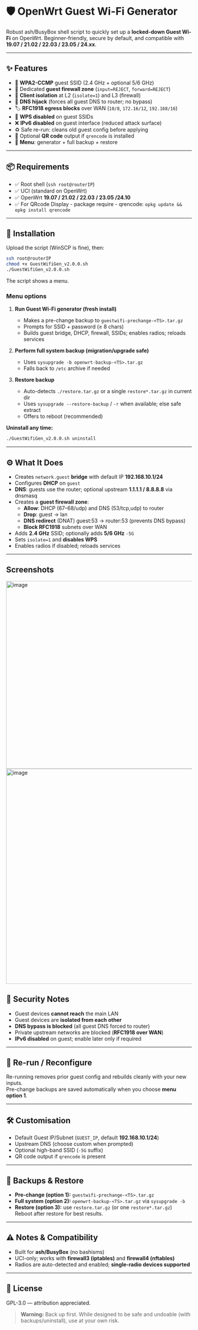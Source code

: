 # 🛡️ OpenWrt Guest Wi-Fi Generator

Robust ash/BusyBox shell script to quickly set up a **locked-down Guest Wi-Fi** on OpenWrt. Beginner-friendly, secure by default, and compatible with **19.07 / 21.02 / 22.03 / 23.05 / 24.xx**.

---

## ✨ Features

- 🔐 **WPA2-CCMP** guest SSID (2.4 GHz + optional 5/6 GHz)
- 🧱 Dedicated **guest firewall zone** (`input=REJECT`, `forward=REJECT`)
- 🔌 **Client isolation** at L2 (`isolate=1`) and L3 (firewall)
- 🧭 **DNS hijack** (forces all guest DNS to router; no bypass)
- 🏷️ **RFC1918 egress blocks** over WAN (`10/8`, `172.16/12`, `192.168/16`)
- 🚫 **WPS disabled** on guest SSIDs
- ❌ **IPv6 disabled** on guest interface (reduced attack surface)
- ♻️ Safe re-run: cleans old guest config before applying
- 📲 Optional **QR code** output if `qrencode` is installed
- 🧰 **Menu**: generator + full backup + restore

---

## 📦 Requirements

- ✅ Root shell (`ssh root@routerIP`)
- ✅ UCI (standard on OpenWrt)
- ✅ OpenWrt **19.07 / 21.02 / 22.03 / 23.05 /24.10**
- ✅ For QRcode Display - package require - qrencode: `opkg update && opkg install qrencode`

---

## 🚀 Installation

Upload the script (WinSCP is fine), then:

```sh
ssh root@routerIP
chmod +x GuestWifiGen_v2.0.0.sh
./GuestWifiGen_v2.0.0.sh
```

The script shows a menu.

### **Menu options**

1. **Run Guest Wi-Fi generator (fresh install)**
   - Makes a pre-change backup to `guestwifi-prechange-<TS>.tar.gz`
   - Prompts for SSID + password (≥ 8 chars)
   - Builds guest bridge, DHCP, firewall, SSIDs; enables radios; reloads services

2. **Perform full system backup (migration/upgrade safe)**
   - Uses `sysupgrade -b openwrt-backup-<TS>.tar.gz`
   - Falls back to `/etc` archive if needed

3. **Restore backup**
   - Auto-detects `./restore.tar.gz` or a single `restore*.tar.gz` in current dir
   - Uses `sysupgrade --restore-backup` / `-r` when available; else safe extract
   - Offers to reboot (recommended)

**Uninstall any time:**
```sh
./GuestWifiGen_v2.0.0.sh uninstall
```

---

## ⚙️ What It Does

- Creates `network.guest` **bridge** with default IP **192.168.10.1/24**
- Configures **DHCP** on `guest`
- **DNS**: guests use the router; optional upstream **1.1.1.1 / 8.8.8.8** via dnsmasq
- Creates a **guest firewall zone**:
  - **Allow**: DHCP (67–68/udp) and DNS (53/tcp,udp) to router
  - **Drop**: guest → lan
  - **DNS redirect** (DNAT) guest:53 → router:53 (prevents DNS bypass)
  - **Block RFC1918** subnets over WAN
- Adds **2.4 GHz** SSID; optionally adds **5/6 GHz** `-5G`
- Sets `isolate=1` and **disables WPS**
- Enables radios if disabled; reloads services

---

## Screenshots
<img width="869" height="509" alt="image" src="https://github.com/user-attachments/assets/bdd7bee9-a7d8-44a2-8911-d62b97119cb6" />
<img width="955" height="583" alt="image" src="https://github.com/user-attachments/assets/4927cf77-7220-4b11-a688-0eaa45b6a5fa" />




## 🔐 Security Notes

- Guest devices **cannot reach** the main LAN  
- Guest devices are **isolated from each other**  
- **DNS bypass is blocked** (all guest DNS forced to router)  
- Private upstream networks are blocked (**RFC1918 over WAN**)  
- **IPv6 disabled** on guest; enable later only if required

---

## 🧼 Re-run / Reconfigure

Re-running removes prior guest config and rebuilds cleanly with your new inputs.  
Pre-change backups are saved automatically when you choose **menu option 1**.

---

## 🛠️ Customisation

- Default Guest IP/Subnet (`GUEST_IP`, default **192.168.10.1/24**)
- Upstream DNS (choose custom when prompted)
- Optional high-band SSID (`-5G` suffix)
- QR code output if `qrencode` is present

---

## 🔄 Backups & Restore

- **Pre-change (option 1):** `guestwifi-prechange-<TS>.tar.gz`  
- **Full system (option 2):** `openwrt-backup-<TS>.tar.gz` via `sysupgrade -b`  
- **Restore (option 3):** use `restore.tar.gz` (or one `restore*.tar.gz`)  
  Reboot after restore for best results.

---

## ⚠️ Notes & Compatibility

- Built for **ash/BusyBox** (no bashisms)  
- UCI-only; works with **firewall3 (iptables)** and **firewall4 (nftables)**  
- Radios are auto-detected and enabled; **single-radio devices supported**

---

## 📜 License

GPL-3.0 — attribution appreciated.

> **Warning:** Back up first. While designed to be safe and undoable (with backups/uninstall), use at your own risk.
